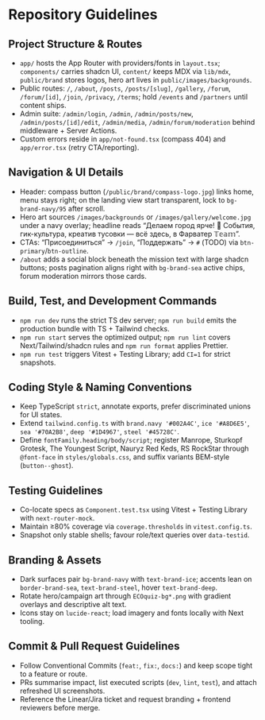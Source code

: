 ﻿# Repository Guidelines

## Project Structure & Routes
- `app/` hosts the App Router with providers/fonts in `layout.tsx`; `components/` carries shadcn UI, `content/` keeps MDX via `lib/mdx`, `public/brand` stores logos, hero art lives in `public/images/backgrounds`.
- Public routes: `/`, `/about`, `/posts`, `/posts/[slug]`, `/gallery`, `/forum`, `/forum/[id]`, `/join`, `/privacy`, `/terms`; hold `/events` and `/partners` until content ships.
- Admin suite: `/admin/login`, `/admin`, `/admin/posts/new`, `/admin/posts/[id]/edit`, `/admin/media`, `/admin/forum/moderation` behind middleware + Server Actions.
- Custom errors reside in `app/not-found.tsx` (compass 404) and `app/error.tsx` (retry CTA/reporting).

## Navigation & UI Details
- Header: compass button (`/public/brand/compass-logo.jpg`) links home, menu stays right; on the landing view start transparent, lock to `bg-brand-navy/95` after scroll.
- Hero art sources `/images/backgrounds` or `/images/gallery/welcome.jpg` under a navy overlay; headline reads “Делаем город ярче! 🎨 События, гик-культура, креатив тусовки — всё здесь, в Фарватер 𝕋𝕖𝕒𝕞”.
- CTAs: “Присоединиться” → `/join`, “Поддержать” → `#` (TODO) via `btn-primary`/`btn-outline`.
- `/about` adds a social block beneath the mission text with large shadcn buttons; posts pagination aligns right with `bg-brand-sea` active chips, forum moderation mirrors those cards.

## Build, Test, and Development Commands
- `npm run dev` runs the strict TS dev server; `npm run build` emits the production bundle with TS + Tailwind checks.
- `npm run start` serves the optimized output; `npm run lint` covers Next/Tailwind/shadcn rules and `npm run format` applies Prettier.
- `npm run test` triggers Vitest + Testing Library; add `CI=1` for strict snapshots.

## Coding Style & Naming Conventions
- Keep TypeScript `strict`, annotate exports, prefer discriminated unions for UI states.
- Extend `tailwind.config.ts` with `brand.navy '#002A4C'`, `ice '#A8D6E5'`, `sea '#70A2B8'`, `deep '#1D4967'`, `steel '#45728C'`.
- Define `fontFamily.heading/body/script`; register Manrope, Sturkopf Grotesk, The Youngest Script, Nauryz Red Keds, RS RockStar through `@font-face` in `styles/globals.css`, and suffix variants BEM-style (`button--ghost`).

## Testing Guidelines
- Co-locate specs as `Component.test.tsx` using Vitest + Testing Library with `next-router-mock`.
- Maintain ≥80% coverage via `coverage.thresholds` in `vitest.config.ts`.
- Snapshot only stable shells; favour role/text queries over `data-testid`.

## Branding & Assets
- Dark surfaces pair `bg-brand-navy` with `text-brand-ice`; accents lean on `border-brand-sea`, `text-brand-steel`, hover `text-brand-deep`.
- Rotate hero/campaign art through `ECOquiz-bg*.png` with gradient overlays and descriptive alt text.
- Icons stay on `lucide-react`; load imagery and fonts locally with Next tooling.

## Commit & Pull Request Guidelines
- Follow Conventional Commits (`feat:`, `fix:`, `docs:`) and keep scope tight to a feature or route.
- PRs summarise impact, list executed scripts (`dev`, `lint`, `test`), and attach refreshed UI screenshots.
- Reference the Linear/Jira ticket and request branding + frontend reviewers before merge.
